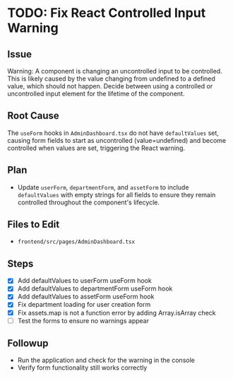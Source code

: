 # TODO: Fix React Controlled Input Warning

## Issue
Warning: A component is changing an uncontrolled input to be controlled. This is likely caused by the value changing from undefined to a defined value, which should not happen. Decide between using a controlled or uncontrolled input element for the lifetime of the component.

## Root Cause
The `useForm` hooks in `AdminDashboard.tsx` do not have `defaultValues` set, causing form fields to start as uncontrolled (value=undefined) and become controlled when values are set, triggering the React warning.

## Plan
- Update `userForm`, `departmentForm`, and `assetForm` to include `defaultValues` with empty strings for all fields to ensure they remain controlled throughout the component's lifecycle.

## Files to Edit
- `frontend/src/pages/AdminDashboard.tsx`

## Steps
- [x] Add defaultValues to userForm useForm hook
- [x] Add defaultValues to departmentForm useForm hook
- [x] Add defaultValues to assetForm useForm hook
- [x] Fix department loading for user creation form
- [x] Fix assets.map is not a function error by adding Array.isArray check
- [ ] Test the forms to ensure no warnings appear

## Followup
- Run the application and check for the warning in the console
- Verify form functionality still works correctly
